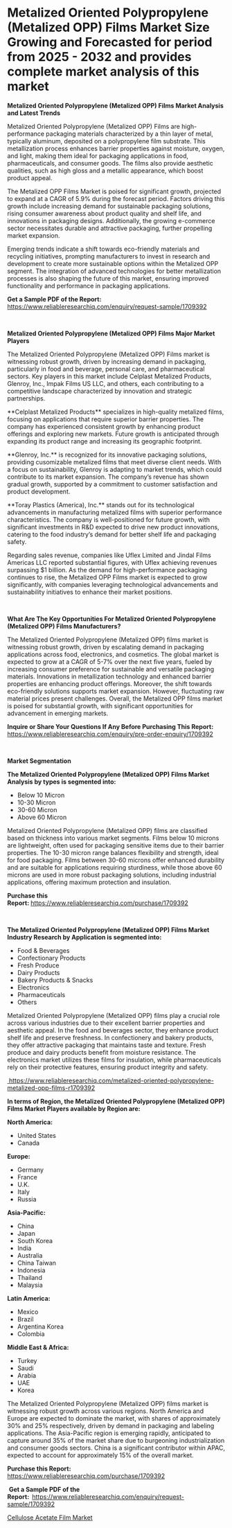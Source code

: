 <p><h1>Metalized Oriented Polypropylene (Metalized OPP) Films Market Size Growing and Forecasted for period from 2025 - 2032 and provides complete market analysis of this market</h1></p><p><strong>Metalized Oriented Polypropylene (Metalized OPP) Films Market Analysis and Latest Trends</strong></p>
<p><p>Metalized Oriented Polypropylene (Metalized OPP) Films are high-performance packaging materials characterized by a thin layer of metal, typically aluminum, deposited on a polypropylene film substrate. This metallization process enhances barrier properties against moisture, oxygen, and light, making them ideal for packaging applications in food, pharmaceuticals, and consumer goods. The films also provide aesthetic qualities, such as high gloss and a metallic appearance, which boost product appeal.</p><p>The Metalized OPP Films Market is poised for significant growth, projected to expand at a CAGR of 5.9% during the forecast period. Factors driving this growth include increasing demand for sustainable packaging solutions, rising consumer awareness about product quality and shelf life, and innovations in packaging designs. Additionally, the growing e-commerce sector necessitates durable and attractive packaging, further propelling market expansion. </p><p>Emerging trends indicate a shift towards eco-friendly materials and recycling initiatives, prompting manufacturers to invest in research and development to create more sustainable options within the Metalized OPP segment. The integration of advanced technologies for better metallization processes is also shaping the future of this market, ensuring improved functionality and performance in packaging applications.</p></p>
<p><strong>Get a Sample PDF of the Report:&nbsp;</strong> <a href="https://www.reliableresearchiq.com/enquiry/request-sample/1709392?utm_campaign=3505&utm_medium=2&utm_source=Github&utm_content=ia&utm_term=27032025&utm_id=metalized-oriented-polypropylene-metalized-opp-films">https://www.reliableresearchiq.com/enquiry/request-sample/1709392</a></p>
<p>&nbsp;</p>
<p><strong>Metalized Oriented Polypropylene (Metalized OPP) Films Major Market Players</strong></p>
<p><p>The Metalized Oriented Polypropylene (Metalized OPP) Films market is witnessing robust growth, driven by increasing demand in packaging, particularly in food and beverage, personal care, and pharmaceutical sectors. Key players in this market include Celplast Metalized Products, Glenroy, Inc., Impak Films US LLC, and others, each contributing to a competitive landscape characterized by innovation and strategic partnerships.</p><p>**Celplast Metalized Products** specializes in high-quality metalized films, focusing on applications that require superior barrier properties. The company has experienced consistent growth by enhancing product offerings and exploring new markets. Future growth is anticipated through expanding its product range and increasing its geographic footprint.</p><p>**Glenroy, Inc.** is recognized for its innovative packaging solutions, providing cusomizable metalized films that meet diverse client needs. With a focus on sustainability, Glenroy is adapting to market trends, which could contribute to its market expansion. The company’s revenue has shown gradual growth, supported by a commitment to customer satisfaction and product development.</p><p>**Toray Plastics (America), Inc.** stands out for its technological advancements in manufacturing metalized films with superior performance characteristics. The company is well-positioned for future growth, with significant investments in R&D expected to drive new product innovations, catering to the food industry’s demand for better shelf life and packaging safety.</p><p>Regarding sales revenue, companies like Uflex Limited and Jindal Films Americas LLC reported substantial figures, with Uflex achieving revenues surpassing $1 billion. As the demand for high-performance packaging continues to rise, the Metalized OPP Films market is expected to grow significantly, with companies leveraging technological advancements and sustainability initiatives to enhance their market positions.</p></p>
<p>&nbsp;</p>
<p><strong>What Are The Key Opportunities For Metalized Oriented Polypropylene (Metalized OPP) Films Manufacturers?</strong></p>
<p><p>The Metalized Oriented Polypropylene (Metalized OPP) films market is witnessing robust growth, driven by escalating demand in packaging applications across food, electronics, and cosmetics. The global market is expected to grow at a CAGR of 5-7% over the next five years, fueled by increasing consumer preference for sustainable and versatile packaging materials. Innovations in metallization technology and enhanced barrier properties are enhancing product offerings. Moreover, the shift towards eco-friendly solutions supports market expansion. However, fluctuating raw material prices present challenges. Overall, the Metalized OPP films market is poised for substantial growth, with significant opportunities for advancement in emerging markets.</p></p>
<p><strong>Inquire or Share Your Questions If Any Before Purchasing This Report:</strong> <a href="https://www.reliableresearchiq.com/enquiry/pre-order-enquiry/1709392?utm_campaign=3505&utm_medium=2&utm_source=Github&utm_content=ia&utm_term=27032025&utm_id=metalized-oriented-polypropylene-metalized-opp-films">https://www.reliableresearchiq.com/enquiry/pre-order-enquiry/1709392</a></p>
<p>&nbsp;</p>
<p><strong>Market Segmentation</strong></p>
<p><strong>The Metalized Oriented Polypropylene (Metalized OPP) Films Market Analysis by types is segmented into:</strong></p>
<p><ul><li>Below 10 Micron</li><li>10-30 Micron</li><li>30-60 Micron</li><li>Above 60 Micron</li></ul></p>
<p><p>Metalized Oriented Polypropylene (Metalized OPP) films are classified based on thickness into various market segments. Films below 10 microns are lightweight, often used for packaging sensitive items due to their barrier properties. The 10-30 micron range balances flexibility and strength, ideal for food packaging. Films between 30-60 microns offer enhanced durability and are suitable for applications requiring sturdiness, while those above 60 microns are used in more robust packaging solutions, including industrial applications, offering maximum protection and insulation.</p></p>
<p><strong>Purchase this Report:&nbsp;</strong><a href="https://www.reliableresearchiq.com/purchase/1709392?utm_campaign=3505&utm_medium=2&utm_source=Github&utm_content=ia&utm_term=27032025&utm_id=metalized-oriented-polypropylene-metalized-opp-films">https://www.reliableresearchiq.com/purchase/1709392</a></p>
<p>&nbsp;</p>
<p><strong>The Metalized Oriented Polypropylene (Metalized OPP) Films Market Industry Research by Application is segmented into:</strong></p>
<p><ul><li>Food & Beverages</li><li>Confectionary Products</li><li>Fresh Produce</li><li>Dairy Products</li><li>Bakery Products & Snacks</li><li>Electronics</li><li>Pharmaceuticals</li><li>Others</li></ul></p>
<p><p>Metalized Oriented Polypropylene (Metalized OPP) films play a crucial role across various industries due to their excellent barrier properties and aesthetic appeal. In the food and beverages sector, they enhance product shelf life and preserve freshness. In confectionery and bakery products, they offer attractive packaging that maintains taste and texture. Fresh produce and dairy products benefit from moisture resistance. The electronics market utilizes these films for insulation, while pharmaceuticals rely on their protective features, ensuring product integrity and safety.</p></p>
<p><a href="https://www.reliableresearchiq.com/metalized-oriented-polypropylene-metalized-opp-films-r1709392?utm_campaign=3505&utm_medium=2&utm_source=Github&utm_content=ia&utm_term=27032025&utm_id=metalized-oriented-polypropylene-metalized-opp-films">&nbsp;https://www.reliableresearchiq.com/metalized-oriented-polypropylene-metalized-opp-films-r1709392</a></p>
<p><strong>In terms of Region, the Metalized Oriented Polypropylene (Metalized OPP) Films Market Players available by Region are:</strong></p>
<p>
    <p> <strong> North America: </strong>
        <ul>
            <li>United States</li>
            <li>Canada</li>
        </ul>
        </p> 
    <p> <strong> Europe: </strong>
        <ul>
            <li>Germany</li>
            <li>France</li>
            <li>U.K.</li>
            <li>Italy</li>
            <li>Russia</li>
        </ul>
        </p> 
    <p> <strong> Asia-Pacific: </strong>
        <ul>
            <li>China</li>
            <li>Japan</li>
            <li>South Korea</li>
            <li>India</li>
            <li>Australia</li>
            <li>China Taiwan</li>
            <li>Indonesia</li>
            <li>Thailand</li>
            <li>Malaysia</li>
        </ul>
        </p> 
    <p> <strong> Latin America: </strong>
        <ul>
            <li>Mexico</li>
            <li>Brazil</li>
            <li>Argentina Korea</li>
            <li>Colombia</li>
        </ul>
        </p> 
    <p> <strong> Middle East & Africa: </strong>
        <ul>
            <li>Turkey</li>
            <li>Saudi</li>
            <li>Arabia</li>
            <li>UAE</li>
            <li>Korea</li>
        </ul>
    </p>
    </p>
<p><p>The Metalized Oriented Polypropylene (Metalized OPP) films market is witnessing robust growth across various regions. North America and Europe are expected to dominate the market, with shares of approximately 30% and 25% respectively, driven by demand in packaging and labeling applications. The Asia-Pacific region is emerging rapidly, anticipated to capture around 35% of the market share due to burgeoning industrialization and consumer goods sectors. China is a significant contributor within APAC, expected to account for approximately 15% of the overall market.</p></p>
<p><strong>Purchase this Report: </strong><a href="https://www.reliableresearchiq.com/purchase/1709392?utm_campaign=3505&utm_medium=2&utm_source=Github&utm_content=ia&utm_term=27032025&utm_id=metalized-oriented-polypropylene-metalized-opp-films">https://www.reliableresearchiq.com/purchase/1709392</a></p>
<p>&nbsp;<strong>Get a Sample PDF of the Report:&nbsp;&nbsp;</strong><a href="https://www.reliableresearchiq.com/enquiry/request-sample/1709392?utm_campaign=3505&utm_medium=2&utm_source=Github&utm_content=ia&utm_term=27032025&utm_id=metalized-oriented-polypropylene-metalized-opp-films">https://www.reliableresearchiq.com/enquiry/request-sample/1709392</a></p>
<p><strong></strong></p>
<p><p><a href="https://github.com/xanaanenkaly/Market-Research-Report-List-1/blob/main/cellulose-acetate-film-market.md?utm_campaign=3505&utm_medium=2&utm_source=Github&utm_content=ia&utm_term=27032025&utm_id=metalized-oriented-polypropylene-metalized-opp-films">Cellulose Acetate Film Market</a></p></p>